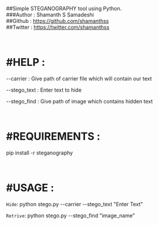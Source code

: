 ##Simple STEGANOGRAPHY tool using Python.
<br>
###Author : Shamanth S Samadeshi
<br>
##Github : https://github.com/shamanthss
<br>
##Twitter : https://twitter.com/shamanthss 

<br>

# #HELP :

  --carrier    : Give path of carrier file which will contain our text

  --stego_text : Enter text to hide

  --stego_find : Give path of image which contains hidden text

<br>

# #REQUIREMENTS :
 
  pip install -r steganography 

<br>

# #USAGE : 

 `Hide`: python stego.py --carrier --stego_text "Enter Text"

 `Retrive`: python stego.py --stego_find "image_name"
